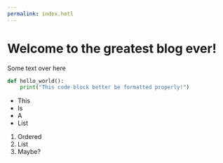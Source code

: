 ```yaml
---
permalink: index.hmtl
---
```


# Welcome to the greatest blog ever!

Some text over here

```python
def hello_world():
    print("This code block better be formatted properly!")
```

* This
* Is
* A
* List

1. Ordered
2. List 
3. Maybe?
